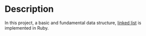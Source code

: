 # Description
In this project, a basic and fundamental data structure,
[linked list](https://en.wikipedia.org/wiki/Linked_list)
is implemented in Ruby.
